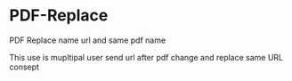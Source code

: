 # PDF-Replace
PDF Replace name url and same pdf name 


This use is mupltipal user send url after pdf change and replace same URL consept 

